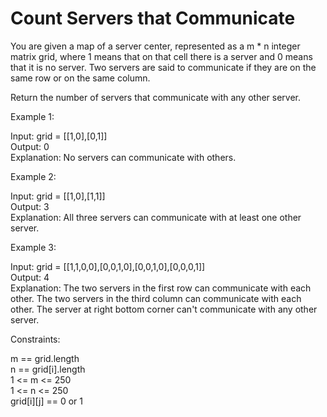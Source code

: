 # Count Servers that Communicate

You are given a map of a server center, represented as a m * n integer matrix grid, where 1 means that on that cell there is a server and 0 means that it is no server. Two servers are said to communicate if they are on the same row or on the same column.

Return the number of servers that communicate with any other server.

Example 1:

Input: grid = [[1,0],[0,1]]\
Output: 0\
Explanation: No servers can communicate with others.

Example 2:

Input: grid = [[1,0],[1,1]]\
Output: 3\
Explanation: All three servers can communicate with at least one other server.

Example 3:

Input: grid = [[1,1,0,0],[0,0,1,0],[0,0,1,0],[0,0,0,1]]\
Output: 4\
Explanation: The two servers in the first row can communicate with each other. The two servers in the third column can communicate with each other. The server at right bottom corner can't communicate with any other server.

Constraints:

m == grid.length\
n == grid[i].length\
1 <= m <= 250\
1 <= n <= 250\
grid[i][j] == 0 or 1
